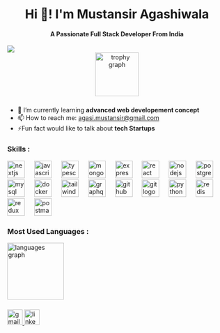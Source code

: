 
<h1 align="center">Hi 👋! I'm Mustansir Agashiwala</h1>
<h4 align="center">A Passionate Full Stack Developer From India</h4>

<div align="left">
  <img src="https://visitor-badge.laobi.icu/badge?page_id=Mustansir101.Mustansir101&"  />
</div>

<div align="center">
  <img src="https://github-profile-trophy.vercel.app?username=Mustansir101&theme=flat" height="100" alt="trophy graph"  />
</div>

###
- 🌱 I’m currently learning **advanced web developement concept**
- 📫 How to reach me: agasi.mustansir@gmail.com
- ⚡Fun fact would like to talk about **tech Startups**

### Skills :
<div align="left">
  <img src="https://skillicons.dev/icons?i=nextjs" height="40" alt="nextjs logo"  />
  <img width="14" />
  <img src="https://skillicons.dev/icons?i=js" height="40" alt="javascript logo"  />
  <img width="14" />
  <img src="https://skillicons.dev/icons?i=ts" height="40" alt="typescript logo"  />
  <img width="14" />
  <img src="https://skillicons.dev/icons?i=mongodb" height="40" alt="mongodb logo"  />
  <img width="14" />
  <img src="https://skillicons.dev/icons?i=express" height="40" alt="express logo"  />
  <img width="14" />
  <img src="https://skillicons.dev/icons?i=react" height="40" alt="react logo"  />
  <img width="14" />
  <img src="https://skillicons.dev/icons?i=nodejs" height="40" alt="nodejs logo"  />
  <img width="14" />
  <img src="https://cdn.jsdelivr.net/gh/devicons/devicon/icons/postgresql/postgresql-original.svg" height="40" alt="postgresql logo"  />
  <img width="14" />
  <img src="https://skillicons.dev/icons?i=mysql" height="40" alt="mysql logo"  />
  <img width="14" />
  <img src="https://skillicons.dev/icons?i=docker" height="40" alt="docker logo"  />
  <img width="14" />
  <img src="https://skillicons.dev/icons?i=tailwind" height="40" alt="tailwindcss logo"  />
  <img width="14" />
  <img src="https://skillicons.dev/icons?i=graphql" height="40" alt="graphql logo"  />
  <img width="14" />
  <img src="https://skillicons.dev/icons?i=github" height="40" alt="github logo"  />
  <img width="14" />
  <img src="https://skillicons.dev/icons?i=git" height="40" alt="git logo"  />
  <img width="14" />
  <img src="https://skillicons.dev/icons?i=py" height="40" alt="python logo"  />
  <img width="14" />
  <img src="https://skillicons.dev/icons?i=redis" height="40" alt="redis logo"  />
  <img width="14" />
  <img src="https://skillicons.dev/icons?i=redux" height="40" alt="redux logo"  />
  <img width="14" />
  <img src="https://cdn.simpleicons.org/postman/FF6C37" height="40" alt="postman logo"  />
</div>

### Most Used Languages :

<div align="left">
  <img src="https://github-readme-stats.vercel.app/api/top-langs?username=Mustansir101&locale=en&hide_title=true&layout=compact&card_width=320&langs_count=7&theme=nightowl&hide_border=true&order=2" height="130" alt="languages graph"  />
</div>

###

<div align="left">
  <a href="mailto:agasi.mustansir@gmail.com" target="_blank">
    <img src="https://img.shields.io/static/v1?message=Gmail&logo=gmail&label=&color=D14836&logoColor=white&labelColor=&style=for-the-badge" height="35" alt="gmail logo"  />
  </a>
  <a href="https://www.linkedin.com/in/mustansir-agasi-3218b6211/" target="_blank">
    <img src="https://img.shields.io/static/v1?message=LinkedIn&logo=linkedin&label=&color=0077B5&logoColor=white&labelColor=&style=for-the-badge" height="35" alt="linkedin logo"  />
  </a>
</div>

###
